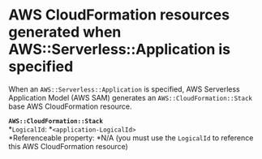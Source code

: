 # AWS CloudFormation resources generated when AWS::Serverless::Application is specified<a name="sam-specification-generated-resources-application"></a>

When an `AWS::Serverless::Application` is specified, AWS Serverless Application Model \(AWS SAM\) generates an `AWS::CloudFormation::Stack` base AWS CloudFormation resource\.

**`AWS::CloudFormation::Stack`**  
*`LogicalId`: *`<application‑LogicalId>`   
*Referenceable property: *N/A \(you must use the `LogicalId` to reference this AWS CloudFormation resource\)